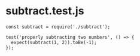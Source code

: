 # subtract.test.js

```nodejs
const subtract = require('./subtract');

test('properly subtracting two numbers', () => {
  expect(subtract(1, 2)).toBe(-1);
});
```
